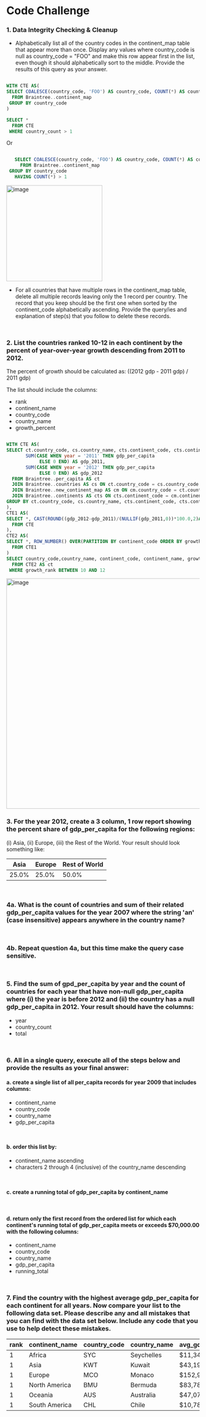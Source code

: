 # Code Challenge

### 1. Data Integrity Checking & Cleanup

- Alphabetically list all of the country codes in the continent_map table that appear more than once. Display any values where country_code is null as country_code = "FOO" and make this row appear first in the list, even though it should alphabetically sort to the middle. Provide the results of this query as your answer.

````sql

WITH CTE AS(
SELECT COALESCE(country_code, 'FOO') AS country_code, COUNT(*) AS country_count
  FROM Braintree..continent_map
 GROUP BY country_code
)

SELECT *
  FROM CTE
 WHERE country_count > 1

````

Or

````sql

   SELECT COALESCE(country_code, 'FOO') AS country_code, COUNT(*) AS country_count
     FROM Braintree..continent_map
 GROUP BY country_code
   HAVING COUNT(*) > 1

````

<img width="250" alt="image" src="https://github.com/TJBRocker/SQL-Portfolio/assets/59825363/abe3e50b-9a55-4108-9d19-52d0f5a35455">


- For all countries that have multiple rows in the continent_map table, delete all multiple records leaving only the 1 record per country. The record that you keep should be the first one when sorted by the continent_code alphabetically ascending. Provide the query/ies and explanation of step(s) that you follow to delete these records.

````sql



````

### 2. List the countries ranked 10-12 in each continent by the percent of year-over-year growth descending from 2011 to 2012.

  The percent of growth should be calculated as: ((2012 gdp - 2011 gdp) / 2011 gdp)

  The list should include the columns:

- rank
- continent_name
- country_code
- country_name
- growth_percent

````sql

WITH CTE AS(
SELECT ct.country_code, cs.country_name, cts.continent_code, cts.continent_name,
	   SUM(CASE WHEN year = '2011' THEN gdp_per_capita
			ELSE 0 END) AS gdp_2011,
	   SUM(CASE WHEN year = '2012' THEN gdp_per_capita
			ELSE 0 END) AS gdp_2012
  FROM Braintree..per_capita AS ct
  JOIN Braintree..countries AS cs ON ct.country_code = cs.country_code
  JOIN Braintree..new_continent_map AS cm ON cm.country_code = ct.country_code
  JOIN Braintree..continents AS cts ON cts.continent_code = cm.continent_code
GROUP BY ct.country_code, cs.country_name, cts.continent_code, cts.continent_name
),
CTE1 AS(
SELECT *, CAST(ROUND((gdp_2012-gdp_2011)/(NULLIF(gdp_2011,0))*100.0,2)AS FLOAT) AS growth_percent
  FROM CTE
),
CTE2 AS(
SELECT *, ROW_NUMBER() OVER(PARTITION BY continent_code ORDER BY growth_percent DESC) AS growth_rank
  FROM CTE1
)
SELECT country_code,country_name, continent_code, continent_name, growth_percent, growth_rank
  FROM CTE2 AS ct
 WHERE growth_rank BETWEEN 10 AND 12

````

<img width="600" alt="image" src="https://github.com/TJBRocker/SQL-Portfolio/assets/59825363/ae104484-b21e-4cae-9058-82206f182009">


### 3. For the year 2012, create a 3 column, 1 row report showing the percent share of gdp_per_capita for the following regions:

(i) Asia, (ii) Europe, (iii) the Rest of the World. Your result should look something like:

| Asia | Europe | Rest of World |
| ----------- | ----------- | ----------- |
| 25.0%|	25.0%	|50.0%  |

````sql



````

### 4a. What is the count of countries and sum of their related gdp_per_capita values for the year 2007 where the string 'an' (case insensitive) appears anywhere in the country name?

````sql



````

### 4b. Repeat question 4a, but this time make the query case sensitive.

````sql



````

### 5. Find the sum of gpd_per_capita by year and the count of countries for each year that have non-null gdp_per_capita where (i) the year is before 2012 and (ii) the country has a null gdp_per_capita in 2012. Your result should have the columns:

- year
- country_count
- total

````sql



````

### 6. All in a single query, execute all of the steps below and provide the results as your final answer:

#### a. create a single list of all per_capita records for year 2009 that includes columns:

- continent_name
- country_code
- country_name
- gdp_per_capita

````sql



````

#### b. order this list by:

- continent_name ascending
- characters 2 through 4 (inclusive) of the country_name descending

````sql



````

#### c. create a running total of gdp_per_capita by continent_name

````sql



````

#### d. return only the first record from the ordered list for which each continent's running total of gdp_per_capita meets or exceeds $70,000.00 with the following columns:

- continent_name
- country_code
- country_name
- gdp_per_capita
- running_total

````sql



````

### 7. Find the country with the highest average gdp_per_capita for each continent for all years. Now compare your list to the following data set. Please describe any and all mistakes that you can find with the data set below. Include any code that you use to help detect these mistakes.

|rank|	continent_name|	country_code|	country_name|	avg_gdp_per_capita|
| ----------- | ----------- | ----------- | ----------- | ----------- |
|1	|Africa|	SYC|	Seychelles|	$11,348.66|
|1	|Asia|	KWT|	Kuwait|	$43,192.49|
|1	|Europe|	MCO|	Monaco|	$152,936.10|
|1	|North America|	BMU|	Bermuda|	$83,788.48|
|1	|Oceania|	AUS|	Australia|	$47,070.39|
|1	|South America|	CHL|	Chile	|$10,781.71|

